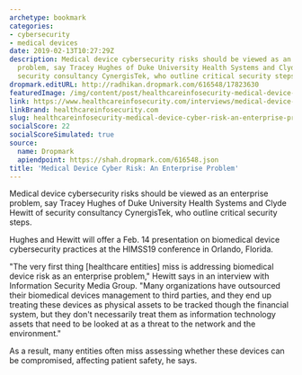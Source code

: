 ```yaml
---
archetype: bookmark
categories:
- cybersecurity
- medical devices
date: 2019-02-13T10:27:29Z
description: Medical device cybersecurity risks should be viewed as an enterprise
  problem, say Tracey Hughes of Duke University Health Systems and Clyde Hewitt of
  security consultancy CynergisTek, who outline critical security steps.
dropmark.editURL: http://radhikan.dropmark.com/616548/17823630
featuredImage: /img/content/post/healthcareinfosecurity-medical-device-cyber-risk-an-enterprise-problem.jpg
link: https://www.healthcareinfosecurity.com/interviews/medical-device-cyber-risk-enterprise-problem-i-4245
linkBrand: healthcareinfosecurity.com
slug: healthcareinfosecurity-medical-device-cyber-risk-an-enterprise-problem
socialScore: 22
socialScoreSimulated: true
source:
  name: Dropmark
  apiendpoint: https://shah.dropmark.com/616548.json
title: 'Medical Device Cyber Risk: An Enterprise Problem'
---
```

Medical device cybersecurity risks should be viewed as an enterprise problem, say Tracey Hughes of Duke University Health Systems and Clyde Hewitt of security consultancy CynergisTek, who outline critical security steps.

Hughes and Hewitt will offer a Feb. 14 presentation on biomedical device cybersecurity practices at the HIMSS19 conference in Orlando, Florida.

"The very first thing [healthcare entities] miss is addressing biomedical device risk as an enterprise problem," Hewitt says in an interview with Information Security Media Group. "Many organizations have outsourced their biomedical devices management to third parties, and they end up treating these devices as physical assets to be tracked though the financial system, but they don't necessarily treat them as information technology assets that need to be looked at as a threat to the network and the environment."

As a result, many entities often miss assessing whether these devices can be compromised, affecting patient safety, he says.

